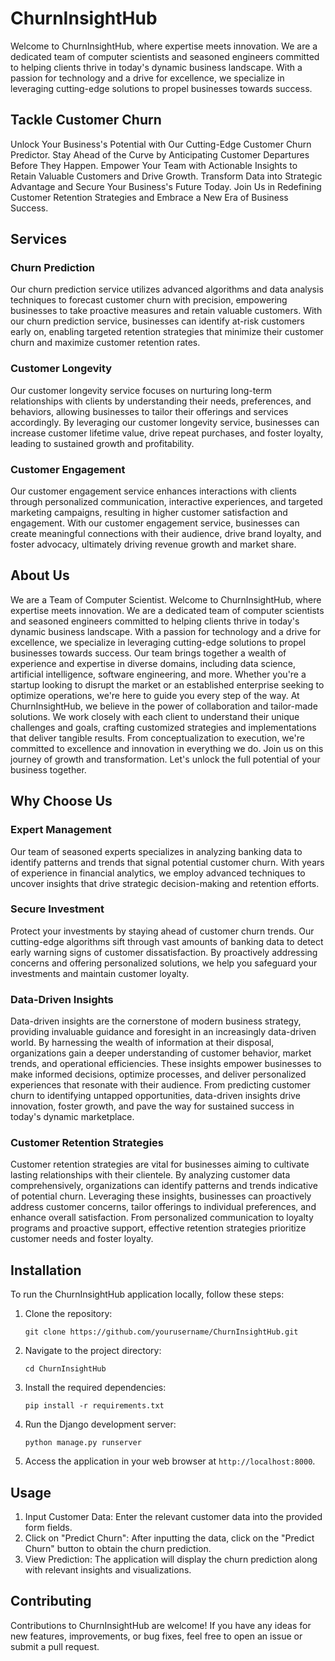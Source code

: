 # ChurnInsightHub

Welcome to ChurnInsightHub, where expertise meets innovation. We are a dedicated team of computer scientists and seasoned engineers committed to helping clients thrive in today's dynamic business landscape. With a passion for technology and a drive for excellence, we specialize in leveraging cutting-edge solutions to propel businesses towards success.

## Tackle Customer Churn

Unlock Your Business's Potential with Our Cutting-Edge Customer Churn Predictor. Stay Ahead of the Curve by Anticipating Customer Departures Before They Happen. Empower Your Team with Actionable Insights to Retain Valuable Customers and Drive Growth. Transform Data into Strategic Advantage and Secure Your Business's Future Today. Join Us in Redefining Customer Retention Strategies and Embrace a New Era of Business Success.

## Services

### Churn Prediction

Our churn prediction service utilizes advanced algorithms and data analysis techniques to forecast customer churn with precision, empowering businesses to take proactive measures and retain valuable customers. With our churn prediction service, businesses can identify at-risk customers early on, enabling targeted retention strategies that minimize their customer churn and maximize customer retention rates.

### Customer Longevity

Our customer longevity service focuses on nurturing long-term relationships with clients by understanding their needs, preferences, and behaviors, allowing businesses to tailor their offerings and services accordingly. By leveraging our customer longevity service, businesses can increase customer lifetime value, drive repeat purchases, and foster loyalty, leading to sustained growth and profitability.

### Customer Engagement

Our customer engagement service enhances interactions with clients through personalized communication, interactive experiences, and targeted marketing campaigns, resulting in higher customer satisfaction and engagement. With our customer engagement service, businesses can create meaningful connections with their audience, drive brand loyalty, and foster advocacy, ultimately driving revenue growth and market share.

## About Us

We are a Team of Computer Scientist. Welcome to ChurnInsightHub, where expertise meets innovation. We are a dedicated team of computer scientists and seasoned engineers committed to helping clients thrive in today's dynamic business landscape. With a passion for technology and a drive for excellence, we specialize in leveraging cutting-edge solutions to propel businesses towards success. Our team brings together a wealth of experience and expertise in diverse domains, including data science, artificial intelligence, software engineering, and more. Whether you're a startup looking to disrupt the market or an established enterprise seeking to optimize operations, we're here to guide you every step of the way. At ChurnInsightHub, we believe in the power of collaboration and tailor-made solutions. We work closely with each client to understand their unique challenges and goals, crafting customized strategies and implementations that deliver tangible results. From conceptualization to execution, we're committed to excellence and innovation in everything we do. Join us on this journey of growth and transformation. Let's unlock the full potential of your business together.

## Why Choose Us

### Expert Management

Our team of seasoned experts specializes in analyzing banking data to identify patterns and trends that signal potential customer churn. With years of experience in financial analytics, we employ advanced techniques to uncover insights that drive strategic decision-making and retention efforts.

### Secure Investment

Protect your investments by staying ahead of customer churn trends. Our cutting-edge algorithms sift through vast amounts of banking data to detect early warning signs of customer dissatisfaction. By proactively addressing concerns and offering personalized solutions, we help you safeguard your investments and maintain customer loyalty.

### Data-Driven Insights

Data-driven insights are the cornerstone of modern business strategy, providing invaluable guidance and foresight in an increasingly data-driven world. By harnessing the wealth of information at their disposal, organizations gain a deeper understanding of customer behavior, market trends, and operational efficiencies. These insights empower businesses to make informed decisions, optimize processes, and deliver personalized experiences that resonate with their audience. From predicting customer churn to identifying untapped opportunities, data-driven insights drive innovation, foster growth, and pave the way for sustained success in today's dynamic marketplace.

### Customer Retention Strategies

Customer retention strategies are vital for businesses aiming to cultivate lasting relationships with their clientele. By analyzing customer data comprehensively, organizations can identify patterns and trends indicative of potential churn. Leveraging these insights, businesses can proactively address customer concerns, tailor offerings to individual preferences, and enhance overall satisfaction. From personalized communication to loyalty programs and proactive support, effective retention strategies prioritize customer needs and foster loyalty.



## Installation

To run the ChurnInsightHub application locally, follow these steps:

1. Clone the repository:

   ```
   git clone https://github.com/yourusername/ChurnInsightHub.git
   ```

2. Navigate to the project directory:

   ```
   cd ChurnInsightHub
   ```

3. Install the required dependencies:

   ```
   pip install -r requirements.txt
   ```

4. Run the Django development server:

   ```
   python manage.py runserver
   ```

5. Access the application in your web browser at `http://localhost:8000`.

## Usage

1. Input Customer Data: Enter the relevant customer data into the provided form fields.
2. Click on "Predict Churn": After inputting the data, click on the "Predict Churn" button to obtain the churn prediction.
3. View Prediction: The application will display the churn prediction along with relevant insights and visualizations.

## Contributing

Contributions to ChurnInsightHub are welcome! If you have any ideas for new features, improvements, or bug fixes, feel free to open an issue or submit a pull request.

